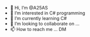 - 👋 Hi, I’m @A25AS
- 👀 I’m interested in C# programming
- 🌱 I’m currently learning C#
- 💞️ I’m looking to collaborate on ...
- 📫 How to reach me ... DM

<!---
A25AS/A25AS is a ✨ special ✨ repository because its `README.md` (this file) appears on your GitHub profile.
You can click the Preview link to take a look at your changes.
--->
